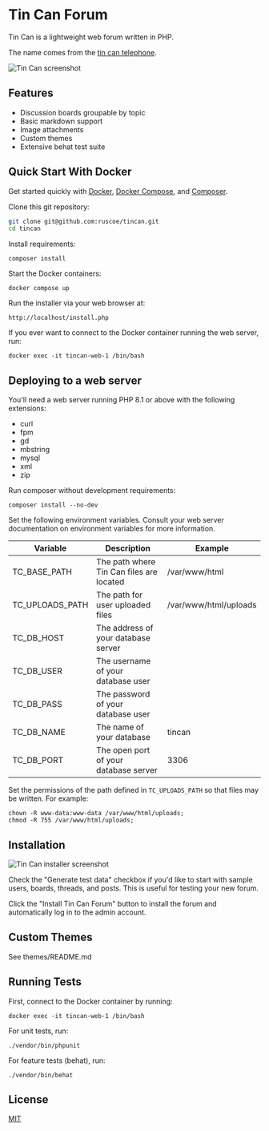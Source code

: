 # Tin Can Forum

Tin Can is a lightweight web forum written in PHP.

The name comes from the [tin can telephone](https://en.wikipedia.org/wiki/Tin_can_telephone).

![Tin Can screenshot](https://github.com/user-attachments/assets/3ba89a57-f60b-4f15-bd27-94cf39af62b1)

## Features

* Discussion boards groupable by topic
* Basic markdown support
* Image attachments
* Custom themes
* Extensive behat test suite

## Quick Start With Docker

Get started quickly with [Docker](https://www.docker.com/), [Docker Compose](https://docs.docker.com/compose/), and [Composer](https://getcomposer.org/).

Clone this git repository:

```bash
git clone git@github.com:ruscoe/tincan.git
cd tincan
```

Install requirements:

`composer install`

Start the Docker containers:

`docker compose up`

Run the installer via your web browser at:

`http://localhost/install.php`

If you ever want to connect to the Docker container running the web server, run:

`docker exec -it tincan-web-1 /bin/bash`

## Deploying to a web server

You'll need a web server running PHP 8.1 or above with the following extensions:

* curl
* fpm
* gd
* mbstring
* mysql
* xml
* zip

Run composer without development requirements:

`composer install --no-dev`

Set the following environment variables. Consult your web server documentation
on environment variables for more information.

| Variable        | Description                              | Example               |
|-----------------|------------------------------------------|-----------------------|
| TC_BASE_PATH    | The path where Tin Can files are located | /var/www/html         |
| TC_UPLOADS_PATH | The path for user uploaded files         | /var/www/html/uploads |
| TC_DB_HOST      | The address of your database server      |                       |
| TC_DB_USER      | The username of your database user       |                       |
| TC_DB_PASS      | The password of your database user       |                       |
| TC_DB_NAME      | The name of your database                | tincan                |
| TC_DB_PORT      | The open port of your database server    | 3306                  |

Set the permissions of the path defined in `TC_UPLOADS_PATH` so that files may be written.
For example:

```
chown -R www-data:www-data /var/www/html/uploads;
chmod -R 755 /var/www/html/uploads;
```

## Installation

![Tin Can installer screenshot](https://github.com/user-attachments/assets/c1233d2a-ca7b-4325-a184-d7d6cc02c784)

Check the "Generate test data" checkbox if you'd like to start with sample
users, boards, threads, and posts. This is useful for testing your new forum.

Click the "Install Tin Can Forum" button to install the forum and automatically
log in to the admin account.

## Custom Themes

See themes/README.md

## Running Tests

First, connect to the Docker container by running:

`docker exec -it tincan-web-1 /bin/bash`

For unit tests, run:

`./vendor/bin/phpunit`

For feature tests (behat), run:

`./vendor/bin/behat`

## License

[MIT](https://mit-license.org)

